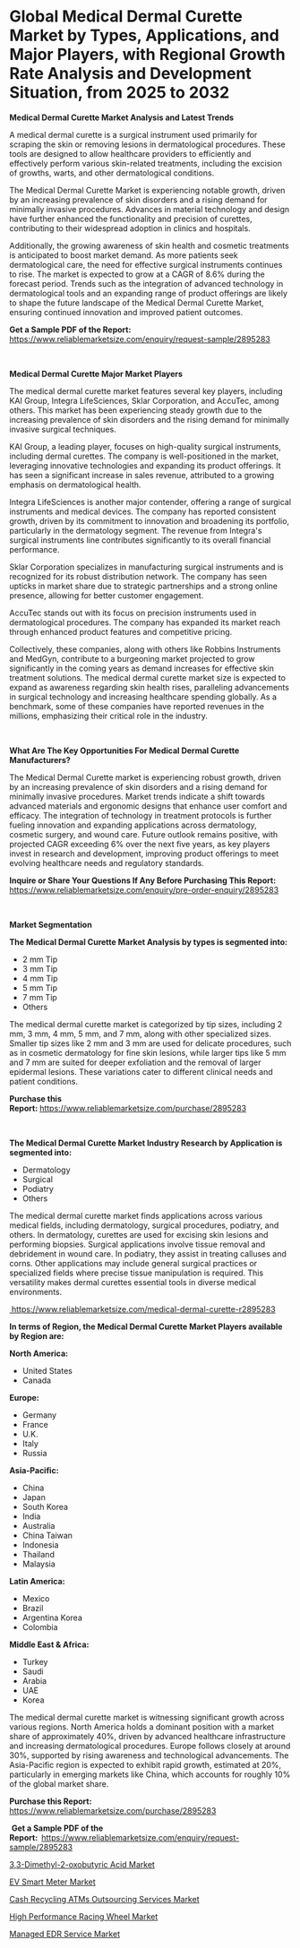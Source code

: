 <p><h1>Global Medical Dermal Curette Market by Types, Applications, and Major Players, with Regional Growth Rate Analysis and Development Situation, from 2025 to 2032</h1></p><p><strong>Medical Dermal Curette Market Analysis and Latest Trends</strong></p>
<p><p>A medical dermal curette is a surgical instrument used primarily for scraping the skin or removing lesions in dermatological procedures. These tools are designed to allow healthcare providers to efficiently and effectively perform various skin-related treatments, including the excision of growths, warts, and other dermatological conditions.</p><p>The Medical Dermal Curette Market is experiencing notable growth, driven by an increasing prevalence of skin disorders and a rising demand for minimally invasive procedures. Advances in material technology and design have further enhanced the functionality and precision of curettes, contributing to their widespread adoption in clinics and hospitals.</p><p>Additionally, the growing awareness of skin health and cosmetic treatments is anticipated to boost market demand. As more patients seek dermatological care, the need for effective surgical instruments continues to rise. The market is expected to grow at a CAGR of 8.6% during the forecast period. Trends such as the integration of advanced technology in dermatological tools and an expanding range of product offerings are likely to shape the future landscape of the Medical Dermal Curette Market, ensuring continued innovation and improved patient outcomes.</p></p>
<p><strong>Get a Sample PDF of the Report:&nbsp;</strong> <a href="https://www.reliablemarketsize.com/enquiry/request-sample/2895283?utm_campaign=1943&utm_medium=2&utm_source=Github&utm_content=ia&utm_term=15032025&utm_id=medical-dermal-curette">https://www.reliablemarketsize.com/enquiry/request-sample/2895283</a></p>
<p>&nbsp;</p>
<p><strong>Medical Dermal Curette Major Market Players</strong></p>
<p><p>The medical dermal curette market features several key players, including KAI Group, Integra LifeSciences, Sklar Corporation, and AccuTec, among others. This market has been experiencing steady growth due to the increasing prevalence of skin disorders and the rising demand for minimally invasive surgical techniques.</p><p>KAI Group, a leading player, focuses on high-quality surgical instruments, including dermal curettes. The company is well-positioned in the market, leveraging innovative technologies and expanding its product offerings. It has seen a significant increase in sales revenue, attributed to a growing emphasis on dermatological health.</p><p>Integra LifeSciences is another major contender, offering a range of surgical instruments and medical devices. The company has reported consistent growth, driven by its commitment to innovation and broadening its portfolio, particularly in the dermatology segment. The revenue from Integra's surgical instruments line contributes significantly to its overall financial performance.</p><p>Sklar Corporation specializes in manufacturing surgical instruments and is recognized for its robust distribution network. The company has seen upticks in market share due to strategic partnerships and a strong online presence, allowing for better customer engagement.</p><p>AccuTec stands out with its focus on precision instruments used in dermatological procedures. The company has expanded its market reach through enhanced product features and competitive pricing. </p><p>Collectively, these companies, along with others like Robbins Instruments and MedGyn, contribute to a burgeoning market projected to grow significantly in the coming years as demand increases for effective skin treatment solutions. The medical dermal curette market size is expected to expand as awareness regarding skin health rises, paralleling advancements in surgical technology and increasing healthcare spending globally. As a benchmark, some of these companies have reported revenues in the millions, emphasizing their critical role in the industry.</p></p>
<p>&nbsp;</p>
<p><strong>What Are The Key Opportunities For Medical Dermal Curette Manufacturers?</strong></p>
<p><p>The Medical Dermal Curette market is experiencing robust growth, driven by an increasing prevalence of skin disorders and a rising demand for minimally invasive procedures. Market trends indicate a shift towards advanced materials and ergonomic designs that enhance user comfort and efficacy. The integration of technology in treatment protocols is further fueling innovation and expanding applications across dermatology, cosmetic surgery, and wound care. Future outlook remains positive, with projected CAGR exceeding 6% over the next five years, as key players invest in research and development, improving product offerings to meet evolving healthcare needs and regulatory standards.</p></p>
<p><strong>Inquire or Share Your Questions If Any Before Purchasing This Report:</strong> <a href="https://www.reliablemarketsize.com/enquiry/pre-order-enquiry/2895283?utm_campaign=1943&utm_medium=2&utm_source=Github&utm_content=ia&utm_term=15032025&utm_id=medical-dermal-curette">https://www.reliablemarketsize.com/enquiry/pre-order-enquiry/2895283</a></p>
<p>&nbsp;</p>
<p><strong>Market Segmentation</strong></p>
<p><strong>The Medical Dermal Curette Market Analysis by types is segmented into:</strong></p>
<p><ul><li>2 mm Tip</li><li>3 mm Tip</li><li>4 mm Tip</li><li>5 mm Tip</li><li>7 mm Tip</li><li>Others</li></ul></p>
<p><p>The medical dermal curette market is categorized by tip sizes, including 2 mm, 3 mm, 4 mm, 5 mm, and 7 mm, along with other specialized sizes. Smaller tip sizes like 2 mm and 3 mm are used for delicate procedures, such as in cosmetic dermatology for fine skin lesions, while larger tips like 5 mm and 7 mm are suited for deeper exfoliation and the removal of larger epidermal lesions. These variations cater to different clinical needs and patient conditions.</p></p>
<p><strong>Purchase this Report:&nbsp;</strong><a href="https://www.reliablemarketsize.com/purchase/2895283?utm_campaign=1943&utm_medium=2&utm_source=Github&utm_content=ia&utm_term=15032025&utm_id=medical-dermal-curette">https://www.reliablemarketsize.com/purchase/2895283</a></p>
<p>&nbsp;</p>
<p><strong>The Medical Dermal Curette Market Industry Research by Application is segmented into:</strong></p>
<p><ul><li>Dermatology</li><li>Surgical</li><li>Podiatry</li><li>Others</li></ul></p>
<p><p>The medical dermal curette market finds applications across various medical fields, including dermatology, surgical procedures, podiatry, and others. In dermatology, curettes are used for excising skin lesions and performing biopsies. Surgical applications involve tissue removal and debridement in wound care. In podiatry, they assist in treating calluses and corns. Other applications may include general surgical practices or specialized fields where precise tissue manipulation is required. This versatility makes dermal curettes essential tools in diverse medical environments.</p></p>
<p><a href="https://www.reliablemarketsize.com/medical-dermal-curette-r2895283?utm_campaign=1943&utm_medium=2&utm_source=Github&utm_content=ia&utm_term=15032025&utm_id=medical-dermal-curette">&nbsp;https://www.reliablemarketsize.com/medical-dermal-curette-r2895283</a></p>
<p><strong>In terms of Region, the Medical Dermal Curette Market Players available by Region are:</strong></p>
<p>
    <p> <strong> North America: </strong>
        <ul>
            <li>United States</li>
            <li>Canada</li>
        </ul>
        </p> 
    <p> <strong> Europe: </strong>
        <ul>
            <li>Germany</li>
            <li>France</li>
            <li>U.K.</li>
            <li>Italy</li>
            <li>Russia</li>
        </ul>
        </p> 
    <p> <strong> Asia-Pacific: </strong>
        <ul>
            <li>China</li>
            <li>Japan</li>
            <li>South Korea</li>
            <li>India</li>
            <li>Australia</li>
            <li>China Taiwan</li>
            <li>Indonesia</li>
            <li>Thailand</li>
            <li>Malaysia</li>
        </ul>
        </p> 
    <p> <strong> Latin America: </strong>
        <ul>
            <li>Mexico</li>
            <li>Brazil</li>
            <li>Argentina Korea</li>
            <li>Colombia</li>
        </ul>
        </p> 
    <p> <strong> Middle East & Africa: </strong>
        <ul>
            <li>Turkey</li>
            <li>Saudi</li>
            <li>Arabia</li>
            <li>UAE</li>
            <li>Korea</li>
        </ul>
    </p>
    </p>
<p><p>The medical dermal curette market is witnessing significant growth across various regions. North America holds a dominant position with a market share of approximately 40%, driven by advanced healthcare infrastructure and increasing dermatological procedures. Europe follows closely at around 30%, supported by rising awareness and technological advancements. The Asia-Pacific region is expected to exhibit rapid growth, estimated at 20%, particularly in emerging markets like China, which accounts for roughly 10% of the global market share.</p></p>
<p><strong>Purchase this Report: </strong><a href="https://www.reliablemarketsize.com/purchase/2895283?utm_campaign=1943&utm_medium=2&utm_source=Github&utm_content=ia&utm_term=15032025&utm_id=medical-dermal-curette">https://www.reliablemarketsize.com/purchase/2895283</a></p>
<p>&nbsp;<strong>Get a Sample PDF of the Report:&nbsp;&nbsp;</strong><a href="https://www.reliablemarketsize.com/enquiry/request-sample/2895283?utm_campaign=1943&utm_medium=2&utm_source=Github&utm_content=ia&utm_term=15032025&utm_id=medical-dermal-curette">https://www.reliablemarketsize.com/enquiry/request-sample/2895283</a></p>
<p><strong></strong></p>
<p><p><a href="https://github.com/stvnpukaj10/Market-Research-Report-List-1/blob/main/33-dimethyl-2-oxobutyric-acid-market.md?utm_campaign=1943&utm_medium=2&utm_source=Github&utm_content=ia&utm_term=15032025&utm_id=medical-dermal-curette">3,3-Dimethyl-2-oxobutyric Acid Market</a></p><p><a href="https://github.com/nikkoureta1y/Market-Research-Report-List-1/blob/main/ev-smart-meter-market.md?utm_campaign=1943&utm_medium=2&utm_source=Github&utm_content=ia&utm_term=15032025&utm_id=medical-dermal-curette">EV Smart Meter Market</a></p><p><a href="https://github.com/bordzjisela/Market-Research-Report-List-1/blob/main/cash-recycling-atms-outsourcing-services-market.md?utm_campaign=1943&utm_medium=2&utm_source=Github&utm_content=ia&utm_term=15032025&utm_id=medical-dermal-curette">Cash Recycling ATMs Outsourcing Services Market</a></p><p><a href="https://github.com/sakourkishev/Market-Research-Report-List-1/blob/main/high-performance-racing-wheel-market.md?utm_campaign=1943&utm_medium=2&utm_source=Github&utm_content=ia&utm_term=15032025&utm_id=medical-dermal-curette">High Performance Racing Wheel Market</a></p><p><a href="https://github.com/shongranch73/Market-Research-Report-List-1/blob/main/managed-edr-service-market.md?utm_campaign=1943&utm_medium=2&utm_source=Github&utm_content=ia&utm_term=15032025&utm_id=medical-dermal-curette">Managed EDR Service Market</a></p></p>